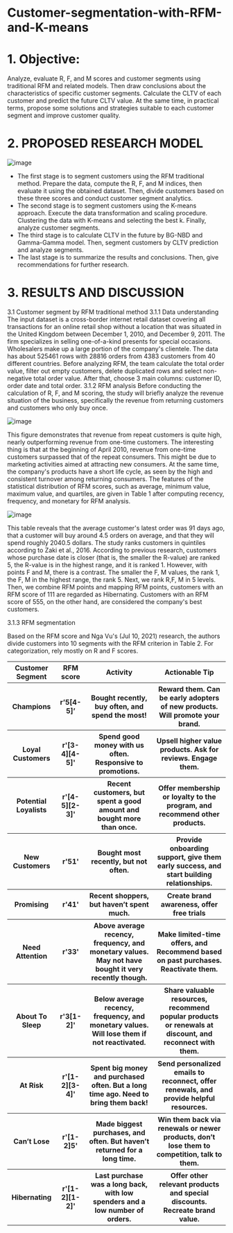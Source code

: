 # Customer-segmentation-with-RFM-and-K-means
# 1. Objective: 
Analyze, evaluate R, F, and M scores and customer segments using traditional RFM and related models. Then draw conclusions about the characteristics of specific customer segments. Calculate the CLTV of each customer and predict the future CLTV value. At the same time, in practical terms, propose some solutions and strategies suitable to each customer segment and improve customer quality.
# 2. PROPOSED RESEARCH MODEL

![image](https://user-images.githubusercontent.com/91537767/220366123-53dabaa7-fb64-4ec0-b959-d7a1a821ef15.png)

- The first stage is to segment customers using the RFM traditional method. Prepare the data, compute the R, F, and M indices, then evaluate it using the obtained dataset. Then, divide customers based on these three scores and conduct customer segment analytics.
- The second stage is to segment customers using the K-means approach. Execute the data transformation and scaling procedure. Clustering the data with K-means and selecting the best k. Finally, analyze customer segments.
- The third stage is to calculate CLTV in the future by BG-NBD and Gamma-Gamma model. Then, segment customers by CLTV prediction and analyze segments.
- The last stage is to summarize the results and conclusions. Then, give recommendations for further research.

# 3. RESULTS AND DISCUSSION
3.1 Customer segment by RFM traditional method
3.1.1 Data understanding
The input dataset is a cross-border internet retail dataset covering all transactions for an online retail shop without a location that was situated in the United Kingdom between December 1, 2010, and December 9, 2011. The firm specializes in selling one-of-a-kind presents for special occasions. Wholesalers make up a large portion of the company's clientele.
The data has about 525461 rows with 28816 orders from 4383 customers from 40 different countries. Before analyzing RFM, the team calculate the total order value, filter out empty customers, delete duplicated rows and select non-negative total order value. After that, choose 3 main columns: customer ID, order date and total order.
3.1.2 RFM analysis
Before conducting the calculation of R, F, and M scoring, the study will briefly analyze the revenue situation of the business, specifically the revenue from returning customers and customers who only buy once.

![image](https://user-images.githubusercontent.com/91537767/220366510-c529fff9-2c08-47b4-a8e3-25986b7e9e4d.png)

This figure demonstrates that revenue from repeat customers is quite high, nearly outperforming revenue from one-time customers. The interesting thing is that at the beginning of April 2010, revenue from one-time customers surpassed that of the repeat consumers. This might be due to marketing activities aimed at attracting new consumers. At the same time, the company's products have a short life cycle, as seen by the high and consistent turnover among returning consumers.
The features of the statistical distribution of RFM scores, such as average, minimum value, maximum value, and quartiles, are given in Table 1 after computing recency, frequency, and monetary for RFM analysis.

![image](https://user-images.githubusercontent.com/91537767/220366675-042185c7-c6cf-40bd-adcf-c0187d21f361.png)

This table reveals that the average customer's latest order was 91 days ago, that a customer will buy around 4.5 orders on average, and that they will spend roughly 2040.5 dollars. The study ranks customers in quintiles according to Zaki et al., 2016. According to previous research, customers whose purchase date is closer (that is, the smaller the R-value) are ranked 5, the R-value is in the highest range, and it is ranked 1. However, with points F and M, there is a contrast. The smaller the F, M values, the rank 1, the F, M in the highest range, the rank 5. Next, we rank R,F, M in 5 levels. Then, we combine RFM points and mapping RFM points, customers with an RFM score of 111 are regarded as Hibernating. Customers with an RFM score of 555, on the other hand, are considered the company's best customers.

3.1.3 RFM segmentation

Based on the RFM score and Nga Vu's (Jul 10, 2021) research, the authors divide customers into 10 segments with the RFM criterion in Table 2. For categorization, rely mostly on R and F scores.

<table>
  <tr>
    <th>Customer Segment</th>
    <th>RFM score</th>
    <th>Activity</th>
    <th>Actionable Tip</th>
  </tr>
  <tr>
    <th>Champions</th>
    <th>r’5[4-5]’</th>
    <th>Bought recently, buy often, and spend the most!</th>
    <th>Reward them. Can be early adopters of new products. Will promote your brand.</th>
  </tr>
  <tr>
    <th>Loyal Customers</th>
    <th>r'[3-4][4-5]'</th>
    <th>Spend good money with us often. Responsive to promotions.</th>
    <th>Upsell higher value products. Ask for reviews. Engage them.</th>
  </tr>
  <tr>
    <th>Potential Loyalists</th>
    <th>r'[4-5][2-3]'</th>
    <th>Recent customers, but spent a good amount and bought more than once.</th>
    <th>Offer membership or loyalty to the program, and recommend other products.</th>
  </tr>
  <tr>
    <th>New Customers</th>
    <th>r'51'</th>
    <th>Bought most recently, but not often.</th>
    <th>Provide onboarding support, give them early success, and start building relationships.</th>
  </tr>
  <tr>
    <th>Promising</th>
    <th>r'41'</th>
    <th>Recent shoppers, but haven’t spent much.</th>
    <th>Create brand awareness, offer free trials</th>
  </tr>
  <tr>
    <th>Need Attention</th>
    <th>r'33'</th>
    <th>Above average recency, frequency, and monetary values. May not have bought it very recently though.</th>
    <th>Make limited-time offers, and Recommend based on past purchases. Reactivate them.</th>
  </tr>
  <tr>
    <th>About To Sleep</th>
    <th>r'3[1-2]'</th>
    <th>Below average recency, frequency, and monetary values. Will lose them if not reactivated.</th>
    <th>Share valuable resources, recommend popular products or renewals at discount, and reconnect with them.</th>
  </tr>
  <tr>
    <th>At Risk</th>
    <th>r'[1-2][3-4]'</th>
    <th>Spent big money and purchased often. But a long time ago. Need to bring them back!</th>
    <th>Send personalized emails to reconnect, offer renewals, and provide helpful resources.</th>
  </tr>
  <tr>
    <th>Can’t Lose </th>
    <th>r'[1-2]5'</th>
    <th>Made biggest purchases, and often. But haven’t returned for a long time.</th>
    <th>Win them back via renewals or newer products, don’t lose them to competition, talk to them.</th>
  </tr>
  <tr>
    <th>Hibernating </th>
    <th>r'[1-2][1-2]'</th>
    <th>Last purchase was a long back, with low spenders and a low number of orders.</th>
    <th>Offer other relevant products and special discounts. Recreate brand value.</th>
  </tr>
</table>

